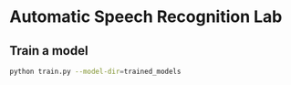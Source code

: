 # Automatic Speech Recognition Lab



## Train a model  
```bash
python train.py --model-dir=trained_models
```
